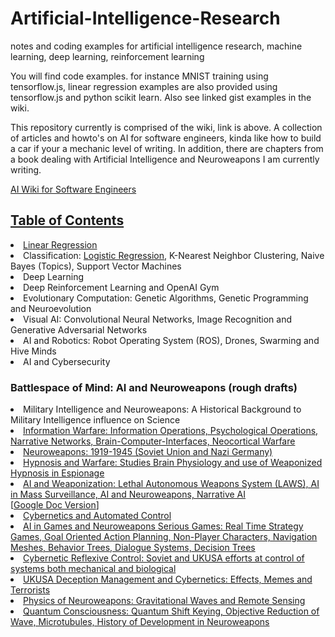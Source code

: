# Artificial-Intelligence-Research
notes and coding examples for artificial intelligence research, machine learning, deep learning, reinforcement learning

You will find code examples. for instance MNIST training using tensorflow.js,  linear regression examples are also provided using tensorflow.js and python scikit learn.  Also see linked gist examples in the wiki.  

This repository currently is comprised of the wiki, link is above. A collection of articles and howto's on AI for software engineers, kinda like how to build a car if your a mechanic level of writing. In addition, there are chapters from a book dealing with Artificial Intelligence and Neuroweapons I am currently writing. 

<a href="https://github.com/autonomous019/Artificial-Intelligence-Research/wiki">AI Wiki for Software Engineers</a>


<a href="https://github.com/autonomous019/Artificial-Intelligence-Research/wiki"><h2>Table of Contents</h2></a>
<li><a href="https://github.com/autonomous019/Artificial-Intelligence-Research/wiki/Linear-Regression">Linear Regression</a>
<li>Classification: <a href="https://github.com/autonomous019/Artificial-Intelligence-Research/wiki/Logistic-Regression">Logistic Regression</a>, K-Nearest Neighbor Clustering, Naive Bayes (Topics), Support Vector Machines
<li>Deep Learning
<li>Deep Reinforcement Learning and OpenAI Gym
<li>Evolutionary Computation: Genetic Algorithms, Genetic Programming and Neuroevolution
<li>Visual AI: Convolutional Neural Networks, Image Recognition and Generative Adversarial Networks
<li>AI and Robotics: Robot Operating System (ROS), Drones, Swarming and Hive Minds
<li>AI and Cybersecurity</li>

<h3>Battlespace of Mind: AI and Neuroweapons (rough drafts)</h3>

<li>Military Intelligence and Neuroweapons: A Historical Background to Military Intelligence influence on Science</li>

<li><a href="https://raw.githubusercontent.com/autonomous019/Artificial-Intelligence-Research/master/Part%202_%20Psyops%20and%20Information%20Operations.pdf">Information Warfare: Information Operations, Psychological Operations, Narrative Networks, Brain-Computer-Interfaces, Neocortical Warfare</a></li>

<li><a href="https://docs.google.com/document/d/1gOcEDHNm4R1U3U4tvQ43kyaudLVqmkOVDCAa2jjGR30">Neuroweapons: 1919-1945 (Soviet Union and Nazi Germany)</a></li>

<li><a href="https://github.com/autonomous019/Artificial-Intelligence-Research/blob/master/Chapter%2010%20-%20Hypnosis%20in%20Warfare.odt?raw=true">Hypnosis and Warfare: Studies Brain Physiology and use of Weaponized Hypnosis in Espionage</a></li>


<li><a href="https://raw.githubusercontent.com/autonomous019/Artificial-Intelligence-Research/master/Lessons%20from%20an%20American%20Weapons%20Designer.pdf">AI and Weaponization: Lethal Autonomous Weapons System (LAWS), AI in Mass Surveillance, AI and Neuroweapons, Narrative AI</a></li> [<a href="https://docs.google.com/document/d/1Bh-vkjz47TWVdx9CV2m6TvHokJAvhdlsarffWUMkEoY">Google Doc Version</a>]

<li><a href="https://raw.githubusercontent.com/autonomous019/Artificial-Intelligence-Research/master/Part%205:%20Automated%20Control%20and%20Tracking.pdf">Cybernetics and Automated Control</a></li>
  
<li><a href="https://raw.githubusercontent.com/autonomous019/Artificial-Intelligence-Research/master/Part%205_%20AI%20Overview.docx">AI in Games and Neuroweapons Serious Games: Real Time Strategy Games, Goal Oriented Action Planning, Non-Player Characters, Navigation Meshes, Behavior Trees, Dialogue Systems, Decision Trees</a></li>

<li><a href="https://github.com/autonomous019/Artificial-Intelligence-Research/blob/master/Reflexive%20Control.odt?raw=true">Cybernetic Reflexive Control: Soviet and UKUSA efforts at control of systems both mechanical and biological</a></li>


<li><a href="https://github.com/autonomous019/Artificial-Intelligence-Research/blob/master/Chapter%2011-%20US%20Deception%20Management.odt?raw=true">UKUSA Deception Management and Cybernetics: Effects, Memes and Terrorists</a></li>


<li><a href="https://github.com/autonomous019/Artificial-Intelligence-Research/blob/master/Chapter%206%20-%20Physics%20of%20Neuroweapons.odt?raw=true">Physics of Neuroweapons: Gravitational Waves and Remote Sensing</a></li>

<li><a href="https://github.com/autonomous019/Artificial-Intelligence-Research/blob/master/Chapter%208%20-%20Quantum%20Consciousness.odt?raw=true">Quantum Consciousness: Quantum Shift Keying, Objective Reduction of Wave, Microtubules, History of Development in Neuroweapons</a></li>

